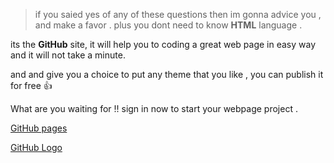 
>if you saied yes of any of these questions then im gonna advice you , and make a favor .
plus you dont need to know **HTML** language .

its the **GitHub** site, it will help you to coding a great web page in easy way and it will not take a minute.

and and give you a choice to put any theme that you like , you can publish it for free 👍

What are you waiting for !! sign in now to start your webpage project .

[GitHub pages](https://pages.github.com/)

[GitHub Logo](/images/logo.png)
 
